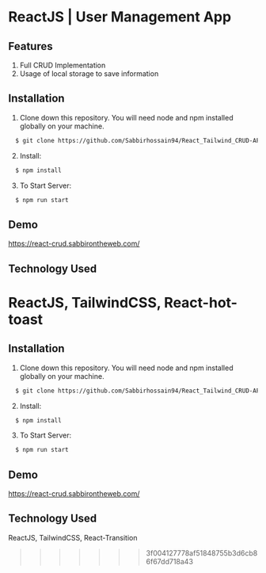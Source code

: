 # ReactJS | User Management App

## Features

1. Full CRUD Implementation
2. Usage of local storage to save information

## Installation

1. Clone down this repository. You will need node and npm installed globally on your machine.

```bash
  $ git clone https://github.com/Sabbirhossain94/React_Tailwind_CRUD-APP.git

```
2. Install:
```bash
  $ npm install 

```
3. To Start Server: 

```bash
  $ npm run start 

```
## Demo

https://react-crud.sabbirontheweb.com/


## Technology Used

ReactJS, TailwindCSS, React-hot-toast
=======

## Installation

1. Clone down this repository. You will need node and npm installed globally on your machine.

```bash
  $ git clone https://github.com/Sabbirhossain94/React_Tailwind_CRUD-APP.git

```
2. Install:
```bash
  $ npm install 

```
3. To Start Server: 

```bash
  $ npm run start 

```
## Demo

https://react-crud.sabbirontheweb.com/


## Technology Used

ReactJS, TailwindCSS, React-Transition
>>>>>>> 3f004127778af51848755b3d6cb86f67dd718a43
